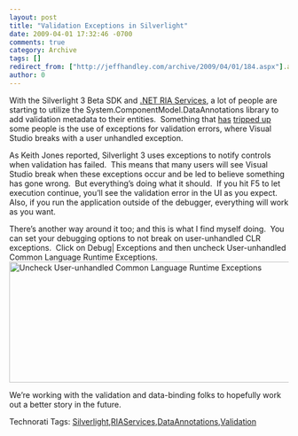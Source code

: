 ```yaml
---
layout: post
title: "Validation Exceptions in Silverlight"
date: 2009-04-01 17:32:46 -0700
comments: true
category: Archive
tags: []
redirect_from: ["http://jeffhandley.com/archive/2009/04/01/184.aspx"].aspx
author: 0
---
```

<!-- more -->
<p>With the Silverlight 3 Beta SDK and <a href="http://www.microsoft.com/downloads/details.aspx?FamilyID=76bb3a07-3846-4564-b0c3-27972bcaabce&amp;displaylang=en" target="_blank">.NET RIA Services</a>, a lot of people are starting to utilize the System.ComponentModel.DataAnnotations library to add validation metadata to their entities.  Something that <a href="http://silverlight.net/forums/p/81443/191058.aspx#191058" target="_blank">has</a> <a href="http://silverlight.net/forums/p/85926/199477.aspx#199477" target="_blank">tripped up</a> some people is the use of exceptions for validation errors, where Visual Studio breaks with a user unhandled exception.</p>  <p>As Keith Jones reported, Silverlight 3 uses exceptions to notify controls when validation has failed.  This means that many users will see Visual Studio break when these exceptions occur and be led to believe something has gone wrong.  But everything’s doing what it should.  If you hit F5 to let execution continue, you’ll see the validation error in the UI as you expect.  Also, if you run the application outside of the debugger, everything will work as you want.</p>  <p>There’s another way around it too; and this is what I find myself doing.  You can set your debugging options to not break on user-unhandled CLR exceptions.  Click on Debug| Exceptions and then uncheck User-unhandled Common Language Runtime Exceptions.<img style="border-bottom: 0px; border-left: 0px; display: inline; border-top: 0px; border-right: 0px" title="Uncheck User-unhandled Common Language Runtime Exceptions" border="0" alt="Uncheck User-unhandled Common Language Runtime Exceptions" src="http://blog.jeffhandley.com/images/blog_jeffhandley_com/WindowsLiveWriter/ValidationExceptionsinSilverlight_944D/UserUnhandled_3.jpg" width="614" height="218" /></p>  <p>We’re working with the validation and data-binding folks to hopefully work out a better story in the future.</p>  <div style="padding-bottom: 0px; margin: 0px; padding-left: 0px; padding-right: 0px; display: inline; float: none; padding-top: 0px" id="scid:0767317B-992E-4b12-91E0-4F059A8CECA8:2aa786a1-867e-4d06-8ede-47eb9842171a" class="wlWriterEditableSmartContent">Technorati Tags: <a href="http://technorati.com/tags/Silverlight" rel="tag">Silverlight</a>,<a href="http://technorati.com/tags/RIAServices" rel="tag">RIAServices</a>,<a href="http://technorati.com/tags/DataAnnotations" rel="tag">DataAnnotations</a>,<a href="http://technorati.com/tags/Validation" rel="tag">Validation</a></div>

